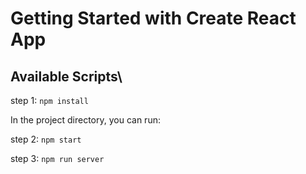 # Getting Started with Create React App

## Available Scripts\
step 1: `npm install`

In the project directory, you can run:

step 2: `npm start`

step 3: `npm run server`
                    
